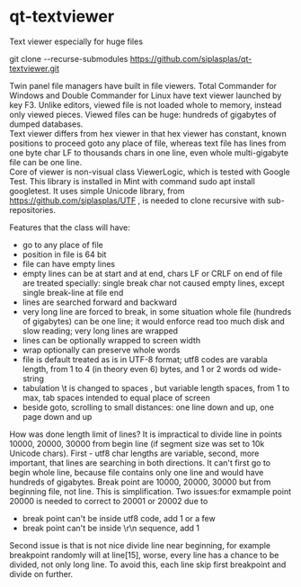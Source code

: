 # qt-textviewer
Text viewer especially for huge files

git clone --recurse-submodules https://github.com/siplasplas/qt-textviewer.git

Twin panel file managers have built in file viewers. Total Commander for Windows and
Double Commander for Linux have text viewer launched by key F3.
Unlike editors, viewed file is not loaded whole to memory, instead only viewed pieces.
Viewed files can be huge: hundreds of gigabytes of dumped databases.<br>
Text viewer differs from hex viewer in that hex viewer has constant, known positions to proceed 
goto any place of file, whereas text file has lines from one byte char LF to thousands chars in one line,
even whole multi-gigabyte file can be one line.<br>
Core of viewer is non-visual class ViewerLogic, which is tested with Google Test. This library
is installed in Mint with command sudo apt install googletest.
It uses simple Unicode library, from https://github.com/siplasplas/UTF , is needed to 
clone recursive with sub-repositories.

Features that the class will have:
- go to any place of file
- position in file is 64 bit
- file can have empty lines
- empty lines can be at start and at end, chars LF or CRLF on end of file are
treated specially: single break char not caused empty lines, except single break-line
at file end
- lines are searched forward and backward
- very long line are forced to break, in some situation whole file (hundreds of
gigabytes) can be one line; it would enforce read too much disk and slow reading;
very long lines are wrapped
- lines can be optionally wrapped to screen width
- wrap optionally can preserve whole words
- file is default treated as is in UTF-8 format; utf8 codes are varabla length, from 1 to 4
(in theory even 6) bytes, and 1 or 2 words od wide-string
- tabulation \t is changed to spaces , but variable length spaces, from 1 to max,
tab spaces intended to equal place of screen
- beside goto, scrolling to small distances: one line down and up, one page down and up 

How was done length limit of lines? It is impractical to divide line in points 10000, 
20000, 30000 from begin line (if segment size was set to 10k Unicode chars).
First - utf8 char lengths are variable, second, more important, that lines are 
searching in both directions. It can't first go to begin whole line, because file 
contains only one line and would have hundreds of gigabytes.
Break point are 10000, 20000, 30000 but from beginning file, not line.
This is simplification. Two issues:for exmample point 20000 is needed to correct 
to 20001 or 20002 due to
- break point can't be inside utf8 code, add 1 or a few 
- break point can't be inside \r\n sequence, add 1

Second issue is that is not nice divide line near beginning, for example breakpoint 
randomly will at line[15], worse, every line has a chance to be divided, not only long line.
To avoid this, each line skip first breakpoint and divide on further.
